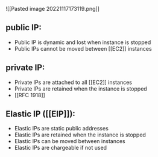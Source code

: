 ![[Pasted image 20221117173119.png]]

## public IP:

*   Public IP is dynamic and lost when instance is stopped
*   Public IPs cannot be moved between [[EC2]] instances

## private IP:

*   Private IPs are attached to all [[EC2]] instances  
*   Private IPs are retained when the instance is stopped
*   [[RFC 1918]]


## Elastic IP ([[EIP]]):

*   Elastic IPs are static public addresses  
*   Elastic IPs are retained when the instance is stopped  
*   Elastic IPs can be moved between instances  
*   Elastic IPs are chargeable if not used





